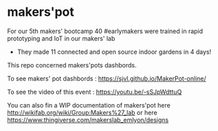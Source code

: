 # makers'pot

For our 5th makers' bootcamp 40 #earlymakers were trained in rapid prototyping and IoT in our makers' lab
- They made 11 connected and open source indoor gardens in 4 days!

This repo concerned makers'pots dashbords.

To see makers' pot dashbords :
https://sjvl.github.io/MakerPot-online/

To see the video of this event :
https://youtu.be/-sSJpWdttuQ


You can also fin a WIP documentation of makers'pot here http://wikifab.org/wiki/Group:Makers%27_lab
or here https://www.thingiverse.com/makerslab_emlyon/designs
